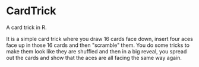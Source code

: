 CardTrick
=========

A card trick in R. 

It is a simple card trick where you draw 16 cards face down, 
insert four aces face up in those 16 cards and then "scramble" them.
You do some tricks to make them look like they are shuffled and then
in a big reveal, you spread out the cards and show that the aces are
all facing the same way again.
